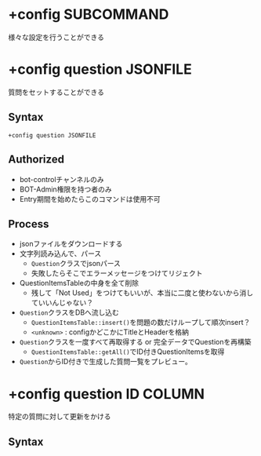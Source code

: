 # +config SUBCOMMAND
様々な設定を行うことができる

# +config question JSONFILE
質問をセットすることができる

## Syntax

```
+config question JSONFILE
```

## Authorized
- bot-controlチャンネルのみ
- BOT-Admin権限を持つ者のみ
- Entry期間を始めたらこのコマンドは使用不可

## Process
- jsonファイルをダウンロードする
- 文字列読み込んで、パース
    - `Question`クラスでjsonパース
    - 失敗したらそこでエラーメッセージをつけてリジェクト
- QuestionItemsTableの中身を全て削除
    - 残して「Not Used」をつけてもいいが、本当に二度と使わないから消していいんじゃない？
- `Question`クラスをDBへ流し込む
    - `QuestionItemsTable::insert()`を問題の数だけループして順次insert？
    - `<unknown>` : configかどこかにTitleとHeaderを格納
- `Question`クラスを一度すべて再取得する or 完全データでQuestionを再構築
    - `QuestionItemsTable::getAll()`でID付きQuestionItemsを取得
- `Question`からID付きで生成した質問一覧をプレビュー。

# +config question ID COLUMN

特定の質問に対して更新をかける

## Syntax

```

```

